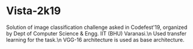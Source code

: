 # Vista-2k19
Solution of image classification challenge asked in Codefest'19, organized by Dept of Computer Science & Engg. IIT (BHU) Varanasi.\n
Used transfer learning for the task.\n
VGG-16 architecture is used as base architecture.
